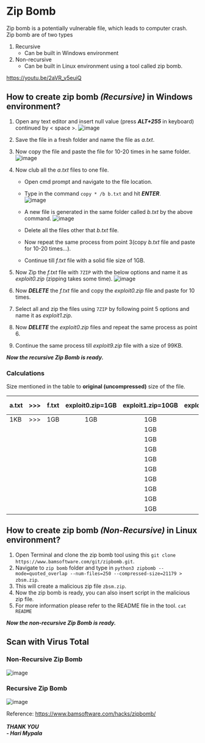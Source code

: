 # Zip Bomb

Zip bomb is a potentially vulnerable file, which leads to computer crash.<br>
Zip bomb are of two types 
1.  Recursive
    - Can be built in Windows environment
3.  Non-recursive
    - Can be built in Linux environment using a tool called zip bomb.

https://youtu.be/2aVR_v5euiQ

## How to create zip bomb _(Recursive)_ in Windows environment?

1) Open any text editor and insert null value (press ***ALT+255*** in keyboard) continued by < space >.
   ![image](https://user-images.githubusercontent.com/98635804/160275131-ba260370-30a9-4fba-b41a-fa86d336b780.png)

2) Save the file in a fresh folder and name the file as _a.txt_.
3) Now copy the file and paste the file for 10-20 times in he same folder.
   ![image](https://user-images.githubusercontent.com/98635804/160275238-f6792387-f79f-4fa2-9d70-7cb9d513a911.png)

4) Now club all the _a.txt_ files to one file.
   - Open cmd prompt and navigate to the file location.
   - Type in the command `copy * /b b.txt` and hit ***ENTER***.<br>
     ![image](https://user-images.githubusercontent.com/98635804/160275310-1f959868-f5de-41fa-b453-2dc573b9182a.png)

   - A new file is generated in the same folder called _b.txt_ by the above command.
     ![image](https://user-images.githubusercontent.com/98635804/160275379-5c919255-2c9c-49c7-95f5-6b89867abeb0.png)

   - Delete all the files other that _b.txt_ file.
   - Now repeat the same process from point 3(copy _b.txt_ file and paste for 10-20 times...).
   - Continue till _f.txt_ file with a solid file size of 1GB.
5) Now Zip the _f.txt_ file with `7ZIP` with the below options and name it as _exploit0.zip_ (zipping takes some time).
   ![image](https://user-images.githubusercontent.com/98635804/160275506-50a4826a-a7f6-4cfc-a457-d9f2df2f8c9b.png)

6) Now ***DELETE*** the _f.txt_ file and copy the _exploit0.zip_ file and paste for 10 times.
7) Select all and zip the files using `7ZIP` by following point 5 options and name it as _exploit1.zip_.
8) Now ***DELETE*** the _exploit0.zip_ files and repeat the same process as point 6.
9) Continue the same process till _exploit9.zip_ file with a size of 99KB.

**_Now the recursive Zip Bomb is ready._**

### Calculations


Size mentioned in the table to **original (uncompressed)** size of the file.


| a.txt | >>> | f.txt | exploit0.zip=1GB | exploit1.zip=10GB | exploit2.zip=100GB | >>> | exploit9.zip=1,000,000,000GB or 1000PB |
| :---- | :---: | :---: | :--------: | :-----------: | :------------: | :---: | ---: |
| 1KB   | >>> | 1GB   | 1GB          | 1GB           | 100GB          | >>> | 100PB |
|       |     |       |              | 1GB           | 100GB          | >>> | 100PB |
|       |     |       |              | 1GB           | 100GB          | >>> | 100PB |
|       |     |       |              | 1GB           | 100GB          | >>> | 100PB |
|       |     |       |              | 1GB           | 100GB          | >>> | 100PB |
|       |     |       |              | 1GB           | 100GB          | >>> | 100PB |
|       |     |       |              | 1GB           | 100GB          | >>> | 100PB |
|       |     |       |              | 1GB           | 100GB          | >>> | 100PB |
|       |     |       |              | 1GB           | 100GB          | >>> | 100PB |
|       |     |       |              | 1GB           | 100GB          | >>> | 100PB |


## How to create zip bomb _(Non-Recursive)_ in Linux environment?

1) Open Terminal and clone the zip bomb tool using this `git clone https://www.bamsoftware.com/git/zipbomb.git`.
2) Navigate to `zip bomb` folder and type in `python3 zipbomb --mode=quoted_overlap --num-files=250 --compressed-size=21179 > zbsm.zip`.
3) This will create a malicious zip file `zbsm.zip`.
4) Now the zip bomb is ready, you can also insert script in the malicious zip file.
5) For more information please refer to the README file in the tool. `cat README`

**_Now the non-recursive Zip Bomb is ready._**

## Scan with Virus Total

### Non-Recursive Zip Bomb

![image](https://user-images.githubusercontent.com/98635804/160274848-e0c8f102-6337-47f8-9529-c923d770ff84.png)
### Recursive Zip Bomb

![image](https://user-images.githubusercontent.com/98635804/160274797-683d8cfa-58f5-4ef1-8fa5-8406c3d4c085.png)


Reference: https://www.bamsoftware.com/hacks/zipbomb/ <br>
<br>
_**THANK YOU**_<br>
_**- Hari Mypala**_
